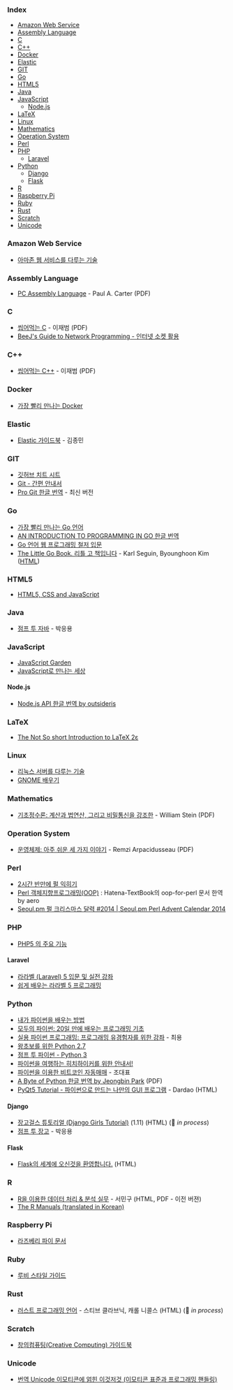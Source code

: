 ### Index

* [Amazon Web Service](#amazon-web-service)
* [Assembly Language](#assembly-language)
* [C](#c)
* [C++](#cpp)
* [Docker](#docker)
* [Elastic](#elastic)
* [GIT](#git)
* [Go](#go)
* [HTML5](#html5)
* [Java](#java)
* [JavaScript](#javascript)
  * [Node.js](#nodejs)
* [LaTeX](#latex)
* [Linux](#linux)
* [Mathematics](#mathematics)
* [Operation System](#operation-system)
* [Perl](#perl)
* [PHP](#php)
  * [Laravel](#laravel)
* [Python](#python)
  * [Django](#django)
  * [Flask](#flask)
* [R](#r)
* [Raspberry Pi](#raspberry-pi)
* [Ruby](#ruby)
* [Rust](#rust)
* [Scratch](#scratch)
* [Unicode](#unicode)


### Amazon Web Service

* [아마존 웹 서비스를 다루는 기술](http://www.pyrasis.com/private/2014/09/30/publish-the-art-of-amazon-web-services-book)


### Assembly Language

* [PC Assembly Language](http://pacman128.github.io/static/pcasm-book-korean.pdf) - Paul A. Carter (PDF)


### C

* [씹어먹는 C](https://github.com/kev0960/ModooCode/raw/master/book/c/main.pdf) - 이재범 (PDF)
* [BeeJ's Guide to Network Programming - 인터넷 소켓 활용](https://blogofscience.com/Socket_Programming-KLDP.html)


<h3 id="cpp">C++</h3>

* [씹어먹는 C++](https://github.com/kev0960/ModooCode/raw/master/book/cpp/main.pdf) - 이재범 (PDF)


### Docker

* [가장 빨리 만나는 Docker](http://www.pyrasis.com/private/2014/11/30/publish-docker-for-the-really-impatient-book)


### Elastic

* [Elastic 가이드북](https://esbook.kimjmin.net) - 김종민


### GIT

* [깃허브 치트 시트](https://github.com/tiimgreen/github-cheat-sheet/blob/master/README.ko.md)
* [Git - 간편 안내서](http://rogerdudler.github.io/git-guide/index.ko.html)
* [Pro Git 한글 번역](https://git-scm.com/book/ko/v2) - 최신 버전


### Go

* [가장 빨리 만나는 Go 언어](http://www.pyrasis.com/private/2015/06/01/publish-go-for-the-really-impatient-book)
* [AN INTRODUCTION TO PROGRAMMING IN GO 한글 번역](http://www.codingnuri.com/golang-book/index.html)
* [Go 언어 웹 프로그래밍 철저 입문](https://thebook.io/006806/)
* [The Little Go Book. 리틀 고 책입니다](https://github.com/byounghoonkim/the-little-go-book/) - Karl Seguin, Byounghoon Kim ([HTML](https://github.com/byounghoonkim/the-little-go-book/blob/master/ko/go.md))


### HTML5

* [HTML5, CSS and JavaScript](http://fromyou.tistory.com/581)


### Java

* [점프 투 자바](https://wikidocs.net/book/31) - 박응용


### JavaScript

* [JavaScript Garden](http://bonsaiden.github.io/JavaScript-Garden/ko)
* [JavaScript로 만나는 세상](https://helloworldjavascript.net)


#### Node.js

* [Node.js API 한글 번역 by outsideris](http://nodejs.sideeffect.kr/docs/)


### LaTeX

* [The Not So short Introduction to LaTeX 2ε](https://ctan.org/tex-archive/info/lshort/korean)


### Linux

* [리눅스 서버를 다루는 기술](https://thebook.io/006718/)
* [GNOME 배우기](https://sites.google.com/site/gnomekr/home/learning_gnome)


### Mathematics

* [기초정수론: 계산과 법연산, 그리고 비밀통신을 강조한](https://wstein.org/ent/ent_ko.pdf) - William Stein (PDF)


### Operation System

* [운영체제: 아주 쉬운 세 가지 이야기](https://github.com/remzi-arpacidusseau/ostep-translations/tree/master/korean) - Remzi Arpacidusseau (PDF)


### Perl

* [2시간 반만에 펄 익히기](http://qntm.org/files/perl/perl_kr.html)
* [Perl 객체지향프로그래밍(OOP)](https://github.com/aero/perl_docs/blob/master/hatena_perl_oop.md) : Hatena-TextBook의 oop-for-perl 문서 한역 by aero
* [Seoul.pm 펄 크리스마스 달력 #2014 \| Seoul.pm Perl Advent Calendar 2014](http://advent.perl.kr/2014/)


### PHP

* [PHP5 의 주요 기능](https://www.lesstif.com/pages/viewpage.action?pageId=24445740)


#### Laravel

* [라라벨 (Laravel) 5 입문 및 실전 강좌](https://github.com/appkr/l5essential)
* [쉽게 배우는 라라벨 5 프로그래밍](https://www.lesstif.com/display/laravelprog)


### Python

* [내가 파이썬을 배우는 방법](https://wikidocs.net/7839)
* [모두의 파이썬: 20일 만에 배우는 프로그래밍 기초](https://thebook.io/007026)
* [실용 파이썬 프로그래밍: 프로그래밍 유경험자를 위한 강좌](https://wikidocs.net/book/4673) - 최용
* [왕초보를 위한 Python 2.7](https://wikidocs.net/book/2)
* [점프 투 파이썬 - Python 3](https://wikidocs.net/book/1)
* [파이썬을 여행하는 히치하이커를 위한 안내서!](https://python-guide-kr.readthedocs.io/ko/latest/)
* [파이썬을 이용한 비트코인 자동매매](https://wikidocs.net/book/1665) - 조대표
* [A Byte of Python 한글 번역 by Jeongbin Park](http://byteofpython-korean.sourceforge.net/byte_of_python.pdf) (PDF)
* [PyQt5 Tutorial - 파이썬으로 만드는 나만의 GUI 프로그램](https://wikidocs.net/book/2165) - Dardao (HTML)


#### Django

* [장고걸스 튜토리얼 (Django Girls Tutorial)](https://tutorial.djangogirls.org/ko/) (1.11) (HTML) (:construction: *in process*)
* [점프 투 장고](https://wikidocs.net/book/4223) - 박응용


#### Flask

* [Flask의 세계에 오신것을 환영합니다.](https://flask-docs-kr.readthedocs.io/ko/latest/) (HTML)


### R

* [R을 이용한 데이터 처리 & 분석 실무](http://r4pda.co.kr) - 서민구 (HTML, PDF - 이전 버젼)
* [The R Manuals (translated in Korean)](http://www.openstatistics.net)


### Raspberry Pi

* [라즈베리 파이 문서](https://wikidocs.net/book/483)


### Ruby

* [루비 스타일 가이드](https://github.com/dalzony/ruby-style-guide/blob/master/README-koKR.md)


### Rust

* [러스트 프로그래밍 언어](https://rinthel.github.io/rust-lang-book-ko/) - 스티브 클라브닉, 캐롤 니콜스 (HTML) (:construction: *in process*)


### Scratch

* [창의컴퓨팅(Creative Computing) 가이드북](http://digital.kyobobook.co.kr/digital/ebook/ebookDetail.ink?barcode=480150000247P)


### Unicode

* [번역 Unicode 이모티콘에 얽힌 이것저것 (이모티콘 표준과 프로그래밍 핸들링)](http://pluu.github.io/blog/android/2020/01/11/unicode-emoji/)


